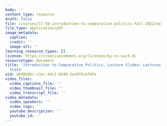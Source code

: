 ```yaml
---
body: ''
content_type: resource
draft: false
file: /courses/17-50-introduction-to-comparative-politics-fall-2022/mit17_50f22_lec2_and_lec3.pdf
file_type: application/pdf
image_metadata:
  caption: ''
  credit: ''
  image-alt: ''
learning_resource_types: []
license: https://creativecommons.org/licenses/by-nc-sa/4.0/
resourcetype: Document
title: 'Introduction to Comparative Politics, Lecture Slides: Lectures 2 and 3, The
  State'
uid: a6988dbc-c3ac-44c1-9249-2ac0f6c6fdfe
video_files:
  video_captions_file: ''
  video_thumbnail_file: ''
  video_transcript_file: ''
video_metadata:
  video_speakers: ''
  video_tags: ''
  youtube_description: ''
  youtube_id: ''
---
```

